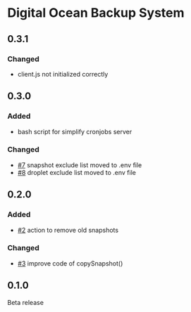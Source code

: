 # Digital Ocean Backup System

## 0.3.1

### Changed
- client.js not initialized correctly

## 0.3.0

### Added
- bash script for simplify cronjobs server

### Changed
- [#7](https://github.com/giuseppemorelli/digital-ocean-backup-systems/issues/7) snapshot exclude list moved to .env file 
- [#8](https://github.com/giuseppemorelli/digital-ocean-backup-systems/issues/8) droplet exclude list moved to .env file 

## 0.2.0

### Added
- [#2](https://github.com/giuseppemorelli/digital-ocean-backup-systems/issues/2) action to remove old snapshots

### Changed
- [#3](https://github.com/giuseppemorelli/digital-ocean-backup-systems/issues/3) improve code of copySnapshot()

## 0.1.0
Beta release